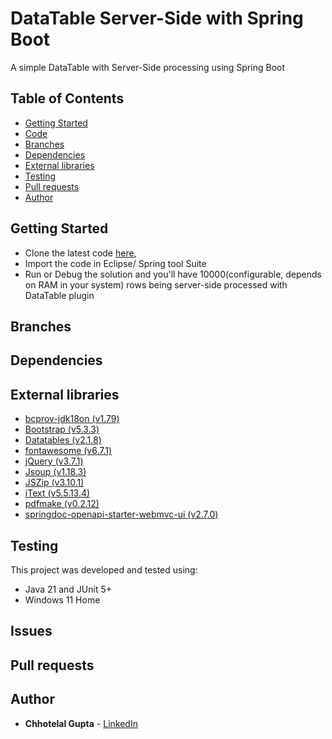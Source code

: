 # DataTable Server-Side with Spring Boot

A simple DataTable with Server-Side processing using Spring Boot

## Table of Contents

* [Getting Started](#getting-started)
* [Code](https://github.com/guptachhotelal/DTGrid)
* [Branches](#branches)
* [Dependencies](#dependencies)
* [External libraries](#external-libraries)
* [Testing](#testing)
* [Pull requests](#pull-requests)
* [Author](#author)

## Getting Started

* Clone the latest code [here](https://github.com/guptachhotelal/DTGrid),
* Import the code in Eclipse/ Spring tool Suite
* Run or Debug the solution and you'll have 10000(configurable, depends on RAM in your system) rows being server-side processed with DataTable plugin

## Branches

## Dependencies

## External libraries

* [bcprov-jdk18on (v1.79)](https://www.bouncycastle.org/java.html)
* [Bootstrap (v5.3.3)](https://getbootstrap.com/)
* [Datatables (v2.1.8)](https://datatables.net/)
* [fontawesome (v6.7.1)](https://fontawesome.com)
* [jQuery (v3.7.1)](https://jquery.com/)
* [Jsoup (v1.18.3)](https://jsoup.org/)
* [JSZip (v3.10.1)](https://stuk.github.io/jszip/)
* [iText (v5.5.13.4)](https://itextpdf.com/products/itext-5-legacy)
* [pdfmake (v0.2.12)](pdfmake.org)
* [springdoc-openapi-starter-webmvc-ui (v2.7.0)](https://springdoc.org/)


## Testing

This project was developed and tested using:

* Java 21 and JUnit 5+
* Windows 11 Home

## Issues

## Pull requests

## Author

* **Chhotelal Gupta** - [LinkedIn](https://www.linkedin.com/in/guptachhotelal)
